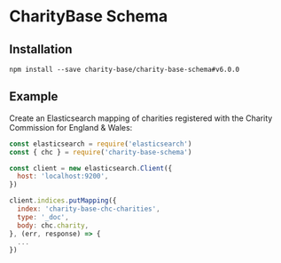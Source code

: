 # CharityBase Schema

## Installation

```
npm install --save charity-base/charity-base-schema#v6.0.0
```

## Example

Create an Elasticsearch mapping of charities registered with the Charity Commission for England & Wales:

```js
const elasticsearch = require('elasticsearch')
const { chc } = require('charity-base-schema')

const client = new elasticsearch.Client({
  host: 'localhost:9200',
})

client.indices.putMapping({
  index: 'charity-base-chc-charities',
  type: '_doc',
  body: chc.charity,
}, (err, response) => {
  ...
})
```
